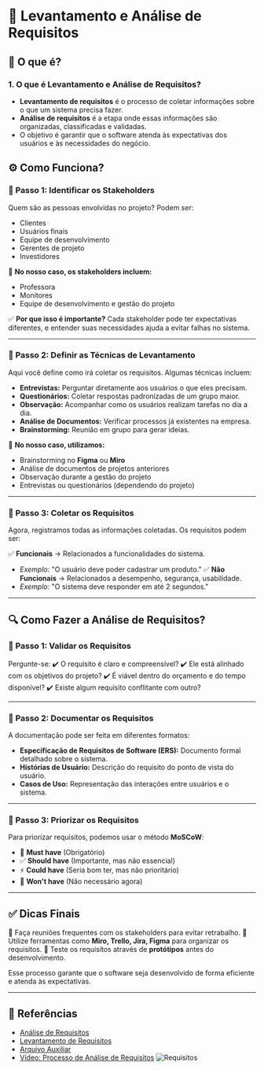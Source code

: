 # 📌 Levantamento e Análise de Requisitos

## 📖 O que é?

### **1. O que é Levantamento e Análise de Requisitos?**

- **Levantamento de requisitos** é o processo de coletar informações sobre o que um sistema precisa fazer.
- **Análise de requisitos** é a etapa onde essas informações são organizadas, classificadas e validadas.
- O objetivo é garantir que o software atenda às expectativas dos usuários e às necessidades do negócio.

## ⚙️ Como Funciona?

### **🔹 Passo 1: Identificar os Stakeholders**

Quem são as pessoas envolvidas no projeto? Podem ser:
- Clientes
- Usuários finais
- Equipe de desenvolvimento
- Gerentes de projeto
- Investidores

📌 **No nosso caso, os stakeholders incluem:**
- Professora
- Monitores
- Equipe de desenvolvimento e gestão do projeto

✅ **Por que isso é importante?**
Cada stakeholder pode ter expectativas diferentes, e entender suas necessidades ajuda a evitar falhas no sistema.

---

### **🔹 Passo 2: Definir as Técnicas de Levantamento**

Aqui você define como irá coletar os requisitos. Algumas técnicas incluem:
- **Entrevistas:** Perguntar diretamente aos usuários o que eles precisam.
- **Questionários:** Coletar respostas padronizadas de um grupo maior.
- **Observação:** Acompanhar como os usuários realizam tarefas no dia a dia.
- **Análise de Documentos:** Verificar processos já existentes na empresa.
- **Brainstorming:** Reunião em grupo para gerar ideias.

📌 **No nosso caso, utilizamos:**
- Brainstorming no **Figma** ou **Miro**
- Análise de documentos de projetos anteriores
- Observação durante a gestão do projeto
- Entrevistas ou questionários (dependendo do projeto)

---

### **🔹 Passo 3: Coletar os Requisitos**
Agora, registramos todas as informações coletadas. Os requisitos podem ser:

✅ **Funcionais** → Relacionados a funcionalidades do sistema.
  - *Exemplo:* "O usuário deve poder cadastrar um produto."
✅ **Não Funcionais** → Relacionados a desempenho, segurança, usabilidade.
  - *Exemplo:* "O sistema deve responder em até 2 segundos."

---

## 🔍 Como Fazer a Análise de Requisitos?

### **🔹 Passo 1: Validar os Requisitos**

Pergunte-se:
✔️ O requisito é claro e compreensível?
✔️ Ele está alinhado com os objetivos do projeto?
✔️ É viável dentro do orçamento e do tempo disponível?
✔️ Existe algum requisito conflitante com outro?

---

### **🔹 Passo 2: Documentar os Requisitos**

A documentação pode ser feita em diferentes formatos:
- **Especificação de Requisitos de Software (ERS):** Documento formal detalhado sobre o sistema.
- **Histórias de Usuário:** Descrição do requisito do ponto de vista do usuário.
- **Casos de Uso:** Representação das interações entre usuários e o sistema.

---

### **🔹 Passo 3: Priorizar os Requisitos**

Para priorizar requisitos, podemos usar o método **MoSCoW**:
- 📌 **Must have** (Obrigatório)
- ✅ **Should have** (Importante, mas não essencial)
- ⚡ **Could have** (Seria bom ter, mas não prioritário)
- 🚫 **Won't have** (Não necessário agora)

---

## ✅ Dicas Finais

🔸 Faça reuniões frequentes com os stakeholders para evitar retrabalho.
🔸 Utilize ferramentas como **Miro, Trello, Jira, Figma** para organizar os requisitos.
🔸 Teste os requisitos através de **protótipos** antes do desenvolvimento.

Esse processo garante que o software seja desenvolvido de forma eficiente e atenda às expectativas.

---

## 🔗 Referências

- [Análise de Requisitos](https://www.coopersystem.com.br/analise-de-requisitos-o-que-e-e-para-que-serve/)
- [Levantamento de Requisitos](https://www.cedrotech.com/blog/levantamento-de-requisitos-e-desenvolvimento-de-softwares/#:~:text=O%20que%20%C3%A9%20um%20Levantamento,que%20o%20software%20vai%20desempenhar.)
- [Arquivo Auxiliar](https://docente.ifsc.edu.br/joao.augusto/MaterialDidatico/2018-1/An%C3%A1lise%20e%20Projeto%20de%20Sistemas/Levantamento%20dos%20Requisitos.pdf)
- [Vídeo: Processo de Análise de Requisitos](https://www.youtube.com/watch?v=uzHwTNI8-Jo&list=PLF9vK2NfbRJtqen7xlD7aWtu3Bwik-k6G&index=5)
![Requisitos](https://github.com/user-attachments/assets/2d733e31-90c6-4f23-bc90-366baec8209b)
